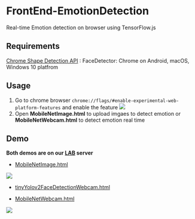 # FrontEnd-EmotionDetection
Real-time Emotion detection on browser using TensorFlow.js

## Requirements
[Chrome Shape Detection API](https://www.chromestatus.com/feature/4757990523535360) :
FaceDetector: Chrome on Android, macOS, Windows 10 platfrom

## Usage
1. Go to chrome browser ```chrome://flags/#enable-experimental-web-platform-features``` and enable the feature ![](https://i.imgur.com/7JhkpJn.png)
2. Open **MobileNetImage.html** to upload imgaes to detect emotion or **MobileNetWebcam.html** to detect emotion real time

## Demo
**Both demos are on our [LAB](http://mirlab.org/index.asp) server**

* [MobileNetImage.html](https://mirlab.org:444/demo/emotion_chrome_tf/test_tfjs.html)

![](https://github.com/kevinisbest/FrontEnd-EmotionDetection/blob/master/images/tfjs_upload.gif)

* [tinyYolov2FaceDetectionWebcam.html](https://mirlab.org:444/demo/FrontEnd-EmotionDetection/src/tinyYolov2FaceDetectionWebcam.html)

* [MobileNetWebcam.html](https://mirlab.org:444/demo/emotion_chrome_tf/test_webcam.html)

![](https://github.com/kevinisbest/FrontEnd-EmotionDetection/blob/master/images/tfjs_webcam.gif)
